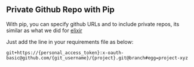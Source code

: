 ## Private Github Repo with Pip

With pip, you can specify github URLs and to include private repos, its similar as what we did for
[elixir](../elixir/priv-ghrepo-deps.md)

Just add the line in your requirements file as below:

```
git+https://{personal_access_token}:x-oauth-basic@github.com/{git_username}/{project}.git@branch#egg=project-xyz
```
